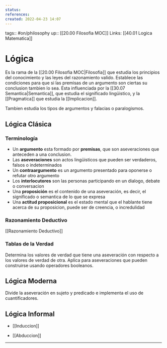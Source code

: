 ```yaml
---
status:
references:
created: 2022-04-23 14:07
---
```

tags:: #on/philosophy 
up:: [[20.00 Filosofia MOC]]
Links: [[40.01 Logica Matematica]]
# Lógica
Es la rama de la [[20.00 Filosofia MOC|Filosofia]] que estudia los principios del conocimiento y las leyes del razonamiento valido. Establece las condiciones para que si las premisas de un argumento son ciertas su conclusion tambien lo sea. Esta influenciada por la [[30.07 Semantica|Semantica]], que estudia el significado lingüistico, y la [[Pragmatica]] que estudia la [[Implicacion]].

Tambien estudia los tipos de argumentos y falacias o paralogismos.

## Lógica Clásica
### Terminología
- Un **argumento** esta formado por **premisas**, que son aseveraciones que anteceden a una conclusion.
- Las **aseveraciones** son actos lingüisticos que pueden ser verdaderos, falsos o indeterminados
- Un **contraargumento** es un argumento presentado para oponerse o refutar otro argumento
- Los **interlocutores** son las personas participando en un dialogo, debate o conversacion
- Una **proposición** es el contenido de una aseveración, es decir, el significado o semantica de lo que se expresa
- Una **actitud proposicional** es el estado mental que el hablante tiene acerca de su proposicion, puede ser de creencia, o incredulidad

### Razonamiento Deductivo
[[Razonamiento Deductivo]]

### Tablas de la Verdad
Determina los valores de verdad que tiene una aseveración con respecto a los valores de verdad de otra. Aplica para aseveraciones que pueden construirse usando operadores booleanos.

## Lógica Moderna
Divide la aseveración en sujeto y predicado e implementa el uso de cuantificadores.

## Lógica Informal
- [[Induccion]]

- [[Abduccion]]

___
